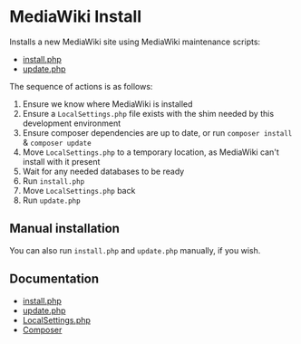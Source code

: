 # MediaWiki Install

Installs a new MediaWiki site using MediaWiki maintenance scripts:
 - [install.php](https://www.mediawiki.org/wiki/Manual:Install.php)
 - [update.php](https://www.mediawiki.org/wiki/Manual:Update.php)

The sequence of actions is as follows:
 1) Ensure we know where MediaWiki is installed
 2) Ensure a `LocalSettings.php` file exists with the shim needed by this development environment
 3) Ensure composer dependencies are up to date, or run `composer install` &  `composer update`
 4) Move `LocalSettings.php` to a temporary location, as MediaWiki can't install with it present
 5) Wait for any needed databases to be ready
 6) Run `install.php`
 7) Move `LocalSettings.php` back
 8) Run `update.php`

## Manual installation

You can also run `install.php` and `update.php` manually, if you wish.

## Documentation

 - [install.php](https://www.mediawiki.org/wiki/Manual:Install.php)
 - [update.php](https://www.mediawiki.org/wiki/Manual:Update.php)
 - [LocalSettings.php](https://www.mediawiki.org/wiki/Manual:LocalSettings.php)
 - [Composer](https://www.mediawiki.org/wiki/Composer)